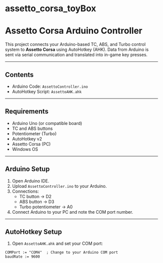 # assetto_corsa_toyBox

# Assetto Corsa Arduino Controller

This project connects your Arduino-based TC, ABS, and Turbo control system to **Assetto Corsa** using AutoHotkey (AHK). Data from Arduino is sent via serial communication and translated into in-game key presses.

---

## Contents

- Arduino Code: `AssettoController.ino`
- AutoHotkey Script: `AssettoAHK.ahk`

---

## Requirements

- Arduino Uno (or compatible board)
- TC and ABS buttons
- Potentiometer (Turbo)
- AutoHotkey v2
- Assetto Corsa (PC)
- Windows OS

---

## Arduino Setup

1. Open Arduino IDE.
2. Upload `AssettoController.ino` to your Arduino.
3. Connections:
   - TC button → D2
   - ABS button → D3
   - Turbo potentiometer → A0
4. Connect Arduino to your PC and note the COM port number.

---

## AutoHotkey Setup


1. Open `AssettoAHK.ahk` and set your COM port:

```ahk
COMPort := "COM4"  ; Change to your Arduino COM port
baudRate := 9600
